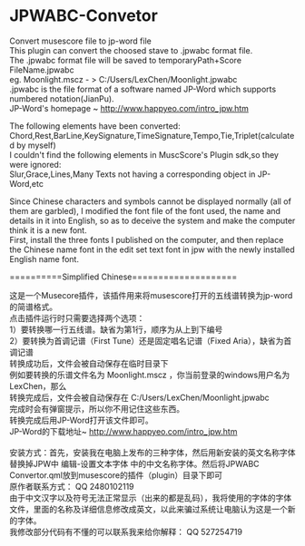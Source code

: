 # JPWABC-Convetor
Convert musescore file to jp-word file<br>
This plugin can convert the choosed stave to .jpwabc format file.<br>
The .jpwabc format file will be saved to temporaryPath+Score FileName.jpwabc<br>
eg. Moonlight.mscz - > C:/Users/LexChen/Moonlight.jpwabc<br>
.jpwabc is the file format of a software named JP-Word which supports numbered notation(JianPu).<br>
JP-Word's homepage ~  http://www.happyeo.com/intro_jpw.htm<br>

The following elements have been converted:<br>
Chord,Rest,BarLine,KeySignature,TimeSignature,Tempo,Tie,Triplet(calculated by myself)<br>
I couldn't find the following elements in MuscScore's Plugin sdk,so they were ignored:<br>
Slur,Grace,Lines,Many Texts not having a corresponding object in JP-Word,etc<br>

Since Chinese characters and symbols cannot be displayed normally (all of them are garbled),
I modified the font file of the font used, the name and details in it into English,
so as to deceive the system and make the computer think it is a new font.<br>
First, install the three fonts I published on the computer, 
and then replace the Chinese name font in the edit set text font in jpw with the newly installed English name font.<br>


==========Simplified Chinese====================<br>

这是一个Musecore插件，该插件用来将musescore打开的五线谱转换为jp-word的简谱格式。<br>
点击插件运行时只需要选择两个选项：<br>
1）要转换哪一行五线谱。缺省为第1行，顺序为从上到下编号<br>
2）要转换为首调记谱（First Tune）还是固定唱名记谱（Fixed Aria），缺省为首调记谱<br>
转换成功后，文件会被自动保存在临时目录下<br>
例如要转换的乐谱文件名为 Moonlight.mscz ，你当前登录的windows用户名为LexChen，那么<br>
转换完成后，文件会被自动保存在 C:/Users/LexChen/Moonlight.jpwabc<br>
完成时会有弹窗提示，所以你不用记住这些东西。<br>
转换完成后用JP-Word打开该文件即可。<br>
JP-Word的下载地址~  http://www.happyeo.com/intro_jpw.htm<br>
<br>
安装方式：首先，安装我在电脑上发布的三种字体，然后用新安装的英文名称字体替换掉JPW中 编辑-设置文本字体 中的中文名称字体。然后将JPWABC Convertor.qml放到musescore的插件（plugin）目录下即可
<br>
原作者联系方式：  QQ  2480102119<br>
由于中文汉字以及符号无法正常显示（出来的都是乱码），我将使用的字体的字体文件，里面的名称及详细信息修改成英文，以此来骗过系统让电脑认为这是一个新的字体。
<br>
我修改部分代码有不懂的可以联系我来给你解释：  QQ  527254719<br>
